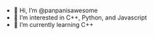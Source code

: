 - 👋 Hi, I’m @panpanisawesome
- 👀 I’m interested in C++, Python, and Javascript
- 🌱 I’m currently learning C++

<!---
panpanisawesome/panpanisawesome is a ✨ special ✨ repository because its `README.md` (this file) appears on your GitHub profile.
You can click the Preview link to take a look at your changes.
--->
